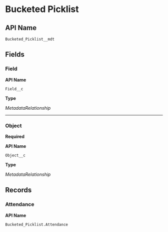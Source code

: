 # Bucketed Picklist

## API Name
`Bucketed_Picklist__mdt`

## Fields
### Field

**API Name**

`Field__c`

**Type**

*MetadataRelationship*

---
### Object
**Required**

**API Name**

`Object__c`

**Type**

*MetadataRelationship*

## Records
### Attendance

**API Name**

`Bucketed_Picklist.Attendance`